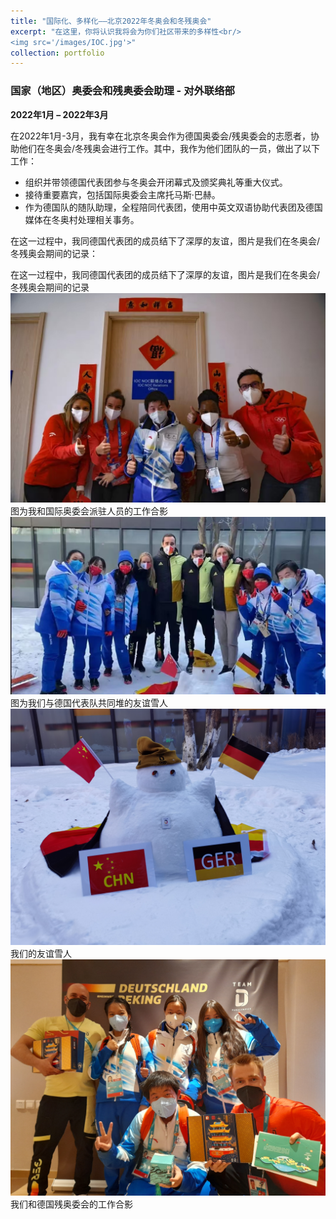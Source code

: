```yaml
---
title: "国际化、多样化——北京2022年冬奥会和冬残奥会"
excerpt: "在这里，你将认识我将会为你们社区带来的多样性<br/>
<img src='/images/IOC.jpg'>"
collection: portfolio
---
```


### 国家（地区）奥委会和残奥委会助理 - 对外联络部
**2022年1月 – 2022年3月**

在2022年1月-3月，我有幸在北京冬奥会作为德国奥委会/残奥委会的志愿者，协助他们在冬奥会/冬残奥会进行工作。其中，我作为他们团队的一员，做出了以下工作：
- 组织并带领德国代表团参与冬奥会开闭幕式及颁奖典礼等重大仪式。
- 接待重要嘉宾，包括国际奥委会主席托马斯·巴赫。
- 作为德国队的随队助理，全程陪同代表团，使用中英文双语协助代表团及德国媒体在冬奥村处理相关事务。

在这一过程中，我同德国代表团的成员结下了深厚的友谊，图片是我们在冬奥会/冬残奥会期间的记录：

在这一过程中，我同德国代表团的成员结下了深厚的友谊，图片是我们在冬奥会/冬残奥会期间的记录
<img src='/images/IOC.jpg'>
图为我和国际奥委会派驻人员的工作合影
<img src='/images/With team D snowman.jpg'>
图为我们与德国代表队共同堆的友谊雪人
<img src='/images/Snow man.jpg'>
我们的友谊雪人
<img src='/images/With Paralympic Team D.jpg'>
我们和德国残奥委会的工作合影